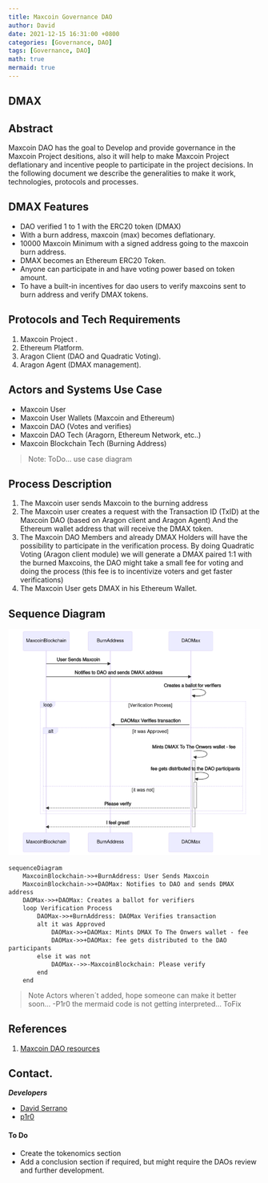 ```yaml
---
title: Maxcoin Governance DAO
author: David
date: 2021-12-15 16:31:00 +0800
categories: [Governance, DAO]
tags: [Governance, DAO]
math: true
mermaid: true
---
```

## DMAX


## Abstract

Maxcoin DAO has the goal to Develop and provide governance in the Maxcoin Project desitions, also it will help to make Maxcoin Project deflationary and incentive people to participate in the project decisions. In the following document we describe the generalities to make it work, technologies, protocols and processes.

 
## DMAX Features

* DAO verified 1 to 1 with the ERC20 token (DMAX)
* With a burn address, maxcoin (max) becomes deflationary.
* 10000 Maxcoin Minimum with a signed address going to the maxcoin burn address.
* DMAX becomes an Ethereum ERC20 Token.
* Anyone can participate in and have voting power based on token amount.
* To have a built-in incentives for dao users to verify maxcoins sent to burn address and verify DMAX tokens.

## Protocols and Tech Requirements

1. Maxcoin Project .
2. Ethereum Platform.
3. Aragon Client (DAO and Quadratic Voting).
4. Aragon Agent (DMAX management).

## Actors and Systems Use Case
* Maxcoin User 
* Maxcoin User Wallets (Maxcoin and Ethereum)
* Maxcoin DAO (Votes and verifies)
* Maxcoin DAO Tech (Aragorn, Ethereum Network, etc..)
* Maxcoin Blockchain Tech (Burning Address) 

> Note: ToDo... use case diagram

 
## Process Description

1. The Maxcoin user sends Maxcoin to the burning address
2. The Maxcoin user creates a request with the Transaction ID (TxID) at the Maxcoin DAO (based on Aragon client and Aragon Agent) And the Ethereum wallet address that will receive the DMAX token.
3. The Maxcoin DAO Members and already DMAX Holders will have the possibility to participate in the verification process. By doing Quadratic Voting (Aragon client module) we will generate a DMAX paired 1:1 with the burned Maxcoins, the DAO might take a small fee for voting and doing the process (this fee is to incentivize voters and get faster verifications)
4. The Maxcoin User gets DMAX in his  Ethereum Wallet.

## Sequence Diagram

![Sequence Diagram](/assets/img/posts/sequenceDiagramDAO.png)

```
sequenceDiagram
    MaxcoinBlockchain->>+BurnAddress: User Sends Maxcoin
    MaxcoinBlockchain->>+DAOMax: Notifies to DAO and sends DMAX address
    DAOMax->>+DAOMax: Creates a ballot for verifiers
    loop Verification Process
        DAOMax->>+BurnAddress: DAOMax Verifies transaction
        alt it was Approved
            DAOMax->>+DAOMax: Mints DMAX To The Onwers wallet - fee
            DAOMax->>+DAOMax: fee gets distributed to the DAO participants
        else it was not
            DAOMax-->>-MaxcoinBlockchain: Please verify
        end
    end

```

> Note Actors wheren´t added, hope someone can make it better soon... -P1r0
> the mermaid code is not getting interpreted... ToFix



## References

1. [Maxcoin DAO resources](/posts/dao-resources/)


## Contact.

***Developers***
- [David Serrano](https://twitter.com/getmaxcoin)
- [p1r0](mailto:p1r0@nethunters.xyz)


#### To Do

* Create the tokenomics section
* Add a conclusion section if required, but might require the DAOs review and further development.
